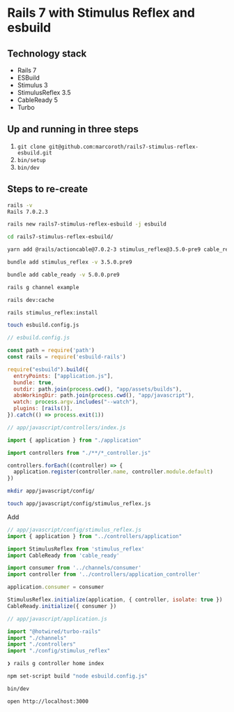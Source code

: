 # Rails 7 with Stimulus Reflex and esbuild

## Technology stack

* Rails 7
* ESBuild
* Stimulus 3
* StimulusReflex 3.5
* CableReady 5
* Turbo

## Up and running in three steps

1. `git clone git@github.com:marcoroth/rails7-stimulus-reflex-esbuild.git`
2. `bin/setup`
3. `bin/dev`

## Steps to re-create

```bash
rails -v
Rails 7.0.2.3
```

```bash
rails new rails7-stimulus-reflex-esbuild -j esbuild
```

```bash
cd rails7-stimulus-reflex-esbuild/
```

```bash
yarn add @rails/actioncable@7.0.2-3 stimulus_reflex@3.5.0-pre9 cable_ready@5.0.0-pre9 esbuild-rails
```

```bash
bundle add stimulus_reflex -v 3.5.0.pre9
```

```bash
bundle add cable_ready -v 5.0.0.pre9
```

```bash
rails g channel example
```

```bash
rails dev:cache
```

```bash
rails stimulus_reflex:install
```

```bash
touch esbuild.config.js
```

```js
// esbuild.config.js

const path = require('path')
const rails = require('esbuild-rails')

require("esbuild").build({
  entryPoints: ["application.js"],
  bundle: true,
  outdir: path.join(process.cwd(), "app/assets/builds"),
  absWorkingDir: path.join(process.cwd(), "app/javascript"),
  watch: process.argv.includes("--watch"),
  plugins: [rails()],
}).catch(() => process.exit(1))
```


```js
// app/javascript/controllers/index.js

import { application } from "./application"

import controllers from "./**/*_controller.js"

controllers.forEach((controller) => {
  application.register(controller.name, controller.module.default)
})
```

```bash
mkdir app/javascript/config/
```

```bash
touch app/javascript/config/stimulus_reflex.js
```
Add

```js
// app/javascript/config/stimulus_reflex.js
import { application } from "../controllers/application"

import StimulusReflex from 'stimulus_reflex'
import CableReady from 'cable_ready'

import consumer from '../channels/consumer'
import controller from '../controllers/application_controller'

application.consumer = consumer

StimulusReflex.initialize(application, { controller, isolate: true })
CableReady.initialize({ consumer })
```

```js
// app/javascript/application.js

import "@hotwired/turbo-rails"
import "./channels"
import "./controllers"
import "./config/stimulus_reflex"
```

```bash
❯ rails g controller home index
```

```bash
npm set-script build "node esbuild.config.js"
```

```bash
bin/dev
```

```bash
open http://localhost:3000
```
